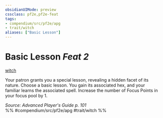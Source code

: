 ```yaml
---
obsidianUIMode: preview
cssclass: pf2e,pf2e-feat
tags:
- compendium/src/pf2e/apg
- trait/witch
aliases: ["Basic Lesson"]
---
```

# Basic Lesson  *Feat 2*  
[witch](/rules/traits/witch-apg.md)  


Your patron grants you a special lesson, revealing a hidden facet of its nature. Choose a basic lesson. You gain its associated hex, and your familiar learns the associated spell. Increase the number of Focus Points in your focus pool by 1.

*Source: Advanced Player's Guide p. 101*  
%% #compendium/src/pf2e/apg #trait/witch %%